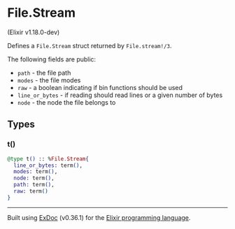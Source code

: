 # File.Stream 
(Elixir v1.18.0-dev)

Defines a `File.Stream` struct returned by `File.stream!/3`.

The following fields are public:

- `path`          - the file path
- `modes`         - the file modes
- `raw`           - a boolean indicating if bin functions should be used
- `line_or_bytes` - if reading should read lines or a given number of bytes
- `node`          - the node the file belongs to

## Types

### t()

```elixir
@type t() :: %File.Stream{
  line_or_bytes: term(),
  modes: term(),
  node: term(),
  path: term(),
  raw: term()
}
```





---
Built using [ExDoc](https://github.com/elixir-lang/ex_doc "ExDoc") (v0.36.1) for the [Elixir programming language](href="https://elixir-lang.org" "Elixir").
